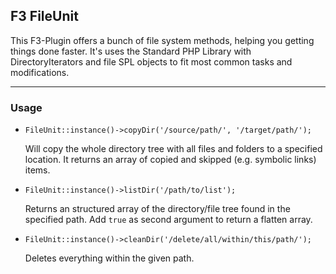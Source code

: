 ## F3 FileUnit

This F3-Plugin offers a bunch of file system methods, helping you getting things done faster.
It's uses the Standard PHP Library with DirectoryIterators and file SPL objects to fit most common tasks and modifications.

***

### Usage

- 	`FileUnit::instance()->copyDir('/source/path/', '/target/path/');`
	
	Will copy the whole directory tree with all files and folders to a specified location.
	It returns an array of copied and skipped (e.g. symbolic links) items.

- 	`FileUnit::instance()->listDir('/path/to/list');`
	
	Returns an structured array of the directory/file tree found in the specified path. Add `true` as second argument to return a flatten array.

- 	`FileUnit::instance()->cleanDir('/delete/all/within/this/path/');`
	
	Deletes everything within the given path.
	
